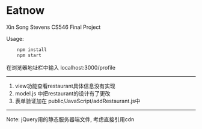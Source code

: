 # Eatnow

Xin Song
Stevens CS546 Final Project

Usage: 

```javascript
    npm install 
    npm start
```
在浏览器地址栏中输入 localhost:3000/profile 

---

1. view功能查看restaurant具体信息没有实现 
2. model.js 中把restaurant的设计有了更改
3. 表单验证加在 public/JavaScript/addRestaurant.js中

---
Note: jQuery用的静态服务器端文件, 考虑直接引用cdn

